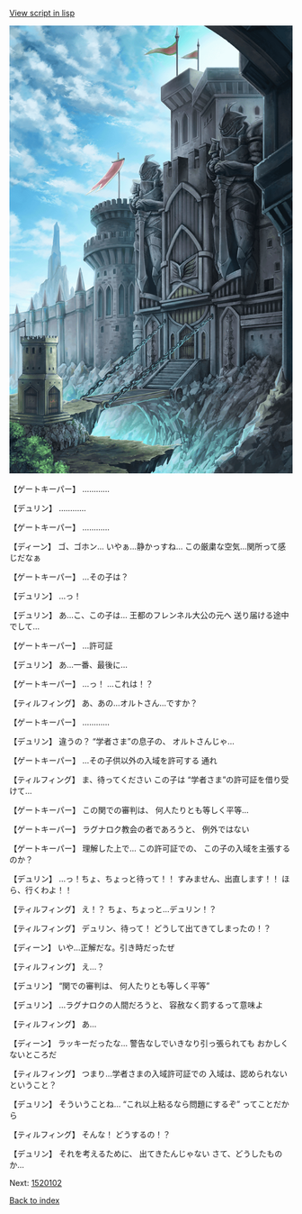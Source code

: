 [View script in lisp](../scripts/1520101.txt)

![005_Checkpoint.png](../images/backgrounds/005_Checkpoint.png)

【ゲートキーパー】
…………

【デュリン】
…………

【ゲートキーパー】
…………

【ディーン】
ゴ、ゴホン…
いやぁ…静かっすね…
この厳粛な空気…関所って感じだなぁ

【ゲートキーパー】
…その子は？

【デュリン】
…っ！

【デュリン】
あ…こ、この子は…
王都のフレンネル大公の元へ
送り届ける途中でして…

【ゲートキーパー】
…許可証

【デュリン】
あ…一番、最後に…

【ゲートキーパー】
…っ！
…これは！？

【ティルフィング】
あ、あの…オルトさん…ですか？

【ゲートキーパー】
…………

【デュリン】
違うの？
“学者さま”の息子の、
オルトさんじゃ…

【ゲートキーパー】
…その子供以外の入域を許可する
通れ

【ティルフィング】
ま、待ってください
この子は
“学者さま”の許可証を借り受けて…

【ゲートキーパー】
この関での審判は、
何人たりとも等しく平等…

【ゲートキーパー】
ラグナロク教会の者であろうと、
例外ではない

【ゲートキーパー】
理解した上で…
この許可証での、
この子の入域を主張するのか？

【デュリン】
…っ！ちょ、ちょっと待って！！
すみません、出直します！！
ほら、行くわよ！！

【ティルフィング】
え！？
ちょ、ちょっと…デュリン！？

【ティルフィング】
デュリン、待って！
どうして出てきてしまったの！？

【ディーン】
いや…正解だな。引き時だったぜ

【ティルフィング】
え…？

【デュリン】
“関での審判は、
何人たりとも等しく平等”

【デュリン】
…ラグナロクの人間だろうと、
容赦なく罰するって意味よ

【ティルフィング】
あ…

【ディーン】
ラッキーだったな…
警告なしでいきなり引っ張られても
おかしくないところだ

【ティルフィング】
つまり…学者さまの入域許可証での
入域は、認められないということ？

【デュリン】
そういうことね…
“これ以上粘るなら問題にするぞ”
ってことだから

【ティルフィング】
そんな！
どうするの！？

【デュリン】
それを考えるために、
出てきたんじゃない
さて、どうしたものか…

Next: [1520102](1520102.md)

[Back to index](index.md)
